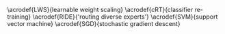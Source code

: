 \acrodef{LWS}{learnable weight scaling}
\acrodef{cRT}{classifier re-training}
\acrodef{RIDE}{'routing diverse experts'}
\acrodef{SVM}{support vector machine}
\acrodef{SGD}{stochastic gradient descent}
